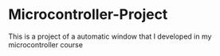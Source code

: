 # Microcontroller-Project
This is a project of a automatic window that I developed in my microcontroller course
